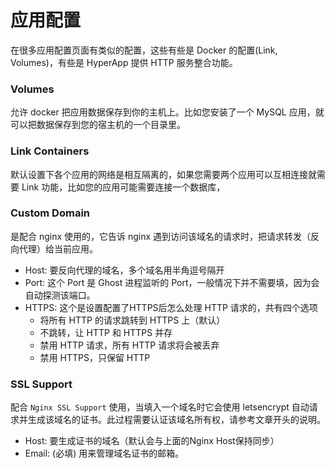 # 应用配置

在很多应用配置页面有类似的配置，这些有些是 Docker 的配置(Link, Volumes)，有些是 HyperApp 提供 HTTP 服务整合功能。

### Volumes
允许 docker 把应用数据保存到你的主机上。比如您安装了一个 MySQL 应用，就可以把数据保存到您的宿主机的一个目录里。


### Link Containers
默认设置下各个应用的网络是相互隔离的，如果您需要两个应用可以互相连接就需要 Link 功能，比如您的应用可能需要连接一个数据库，


### Custom Domain
是配合 nginx 使用的，它告诉 nginx 遇到访问该域名的请求时，把请求转发（反向代理）给当前应用。

* Host: 要反向代理的域名，多个域名用半角逗号隔开
* Port: 这个 Port 是 Ghost 进程监听的 Port，一般情况下并不需要填，因为会自动探测该端口。
* HTTPS: 这个是设置配置了HTTPS后怎么处理 HTTP 请求的，共有四个选项
    * 将所有 HTTP 的请求跳转到 HTTPS 上（默认）
    * 不跳转，让 HTTP 和 HTTPS 并存
    * 禁用 HTTP 请求，所有 HTTP 请求将会被丢弃
    * 禁用 HTTPS，只保留 HTTP

### SSL Support
配合 `Nginx SSL Support` 使用，当填入一个域名时它会使用 letsencrypt 自动请求并生成该域名的证书。此过程需要认证该域名所有权，请参考文章开头的说明。

* Host: 要生成证书的域名（默认会与上面的Nginx Host保持同步）
* Email: (必填) 用来管理域名证书的邮箱。 

